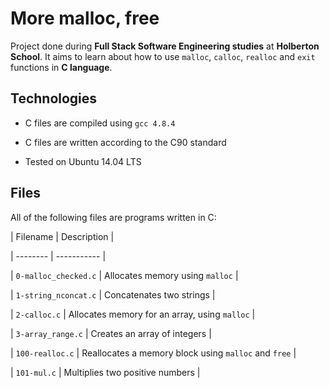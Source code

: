 # More malloc, free

Project done during **Full Stack Software Engineering studies** at **Holberton School**. It aims to learn about how to use `malloc`, `calloc`, `realloc` and `exit` functions in **C language**.

## Technologies

* C files are compiled using `gcc 4.8.4`

* C files are written according to the C90 standard

* Tested on Ubuntu 14.04 LTS

## Files

All of the following files are programs written in C:

| Filename | Description |

| -------- | ----------- |

| `0-malloc_checked.c` | Allocates memory using `malloc` |

| `1-string_nconcat.c` | Concatenates two strings |

| `2-calloc.c` | Allocates memory for an array, using `malloc` |

| `3-array_range.c` | Creates an array of integers |

| `100-realloc.c` | Reallocates a memory block using `malloc` and `free` |

| `101-mul.c` | Multiplies two positive numbers |
